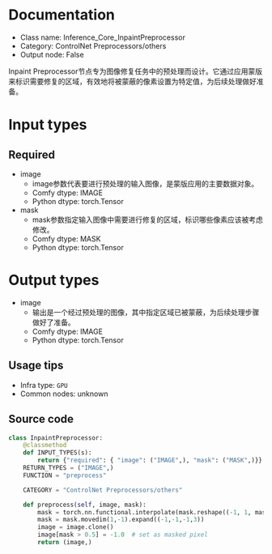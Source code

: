
# Documentation
- Class name: Inference_Core_InpaintPreprocessor
- Category: ControlNet Preprocessors/others
- Output node: False

Inpaint Preprocessor节点专为图像修复任务中的预处理而设计。它通过应用蒙版来标识需要修复的区域，有效地将被蒙蔽的像素设置为特定值，为后续处理做好准备。

# Input types
## Required
- image
    - image参数代表要进行预处理的输入图像，是蒙版应用的主要数据对象。
    - Comfy dtype: IMAGE
    - Python dtype: torch.Tensor
- mask
    - mask参数指定输入图像中需要进行修复的区域，标识哪些像素应该被考虑修改。
    - Comfy dtype: MASK
    - Python dtype: torch.Tensor

# Output types
- image
    - 输出是一个经过预处理的图像，其中指定区域已被蒙蔽，为后续处理步骤做好了准备。
    - Comfy dtype: IMAGE
    - Python dtype: torch.Tensor


## Usage tips
- Infra type: `GPU`
- Common nodes: unknown


## Source code
```python
class InpaintPreprocessor:
    @classmethod
    def INPUT_TYPES(s):
        return {"required": { "image": ("IMAGE",), "mask": ("MASK",)}}
    RETURN_TYPES = ("IMAGE",)
    FUNCTION = "preprocess"

    CATEGORY = "ControlNet Preprocessors/others"

    def preprocess(self, image, mask):
        mask = torch.nn.functional.interpolate(mask.reshape((-1, 1, mask.shape[-2], mask.shape[-1])), size=(image.shape[1], image.shape[2]), mode="bilinear")
        mask = mask.movedim(1,-1).expand((-1,-1,-1,3))
        image = image.clone()
        image[mask > 0.5] = -1.0  # set as masked pixel
        return (image,)

```
